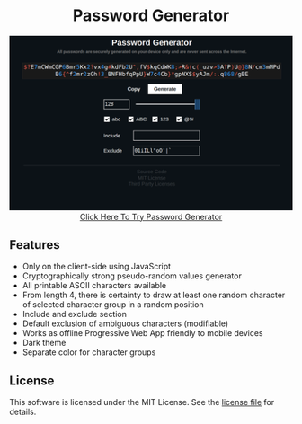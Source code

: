 <h1 align="center">Password Generator</h1>
<p align="center">
	<img src="screenshot.png">
<a href="https://michal037.github.io/password-generator/">Click Here To Try Password Generator</a>
</p>

## Features
* Only on the client-side using JavaScript
* Cryptographically strong pseudo-random values generator
* All printable ASCII characters available
* From length 4, there is certainty to draw at least one random character of selected character group in a random position
* Include and exclude section
* Default exclusion of ambiguous characters (modifiable)
* Works as offline Progressive Web App friendly to mobile devices
* Dark theme
* Separate color for character groups

## License
This software is licensed under the MIT License. See the [license file](LICENSE.txt) for details.
